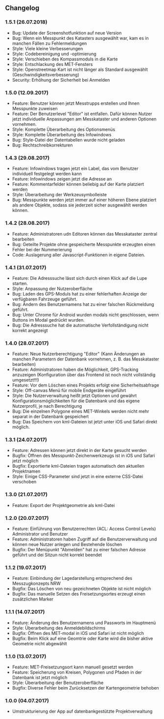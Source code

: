 ## Changelog

### 1.5.1 (26.07.2018)
* Bug: Update der Screenshotfunktion auf neue Version
* Bug: Wenn ein Messpunkt des Katasters ausgewählt war, kam es in manchen Fällen zu Fehlermeldungen
* Style: Viele kleine Verbesserungen
* Style: Codebereinigung und -optimierung
* Style: Verschieben des Kompassmoduls in die Karte
* Style: Entschlackung des MET-Fensters
* Style: Openstreetmap Kart ist nicht länger als Standard ausgewählt (Geschwindigkeitsverbesserung)
* Security: Erhöhung der Sicherheit bei Anmelden

### 1.5.0 (12.09.2017)
* Feature: Benutzer können jetzt Messtrupps erstellen und Ihnen Messpunkte zuweisen
* Feature: Der Benutzerlevel "Editor" ist entfallen. Dafür können Nutzer jetzt individuelle Anpassungen am Messkataster und anderen Optionen vornehmen.
* Style: Komplette Überarbeitung des Optionsmenüs
* Style: Komplette Überarbeitung des Infowindows
* Bug: Style-Datei der Datentabellen wurde nicht geladen
* Bug: Rechtschreibkorrekturen

### 1.4.3 (29.08.2017)
* Feature: Infowindows tragen jetzt ein Label, das vom Benutzer individuell festgelegt werden kann
* Feature: Infowindows zeigen jetzt die Adresse an
* Feature: Kommentarfelder können beliebig auf der Karte platziert werden
* Style: Überarbeitung der Werkzeusymbolleiste
* Bug: Messpunkte werden jetzt immer auf einer höheren Ebene platziert als andere Objekte, sodass sie jederzeit sicher ausgewählt werden können.

### 1.4.2 (28.08.2017)
* Feature: Administratoren udn Editoren können das Messkataster zentral bearbeiten 
* Bug: Geteilte Projekte ohne gespeicherte Messpunkte erzeugten einen Fehler bei der Nummerierung
* Code: Auslagerung aller Javascript-Funktionen in eigene Dateien.

### 1.4.1 (31.07.2017)
* Feature: Die Adresssuche lässt sich durch einen Klick auf die Lupe starten. 
* Style: Anpassung der Nutzeroberfläche
* Bug: Laden des GPS-Moduls hat zu einer fehlerhaften Anzeige der verfügbaren Fahrzeuge geführt.
* Bug: Ändern des Benutzernamens hat zu einer falschen Rückmeldung geführt.
* Bug: Unter Chrome für Android wurden modals nicht geschlossen, wenn Buttons im Modal gedrückt wurden.
* Bug: Die Adresssuche hat die automatische Verfollständigung nicht korrekt angezeigt

### 1.4.0 (28.07.2017)
* Feature: Neue Nutzerberechtigung "Editor" (Kann Änderungen an manchen Parametern der Datenbank vornehmen, z. B. das Messkataster bearbeiten)
* Feature: Administratoren haben die Möglichkeit, GPS-Tracking anzuzeigen (Konfiguration über das Frontend ist noch nicht vollständig umgesetzt!!!)
* Feature: Vor dem Löschen eines Projekts erfolgt eine Sicherheitsabfrage
* Style: Off-canvas Menü für mobile Endgeräte eingeführt
* Style: Die Nutzerverwaltung heißt jetzt Optionen und gewährt Konfigurationsmöglichkeiten für die Datenbank und das eigene Nutzerprofil, je nach Berechtigung
* Bug: Die einzelnen Polygone eines MET-Winkels werden nicht mehr separat in der Datenbank gespeichert
* Bug: Das Speichern von kml-Dateien ist jetzt unter iOS und Safari direkt möglich.


### 1.3.1 (24.07.2017)
* Feature: Adressen können jetzt direkt in der Karte gesucht werden
* Bugfix: Öffnen des Messpunkt-Zeichenwerkzeugs ist in iOS und Safari jetzt möglich
* Bugfix: Exportierte kml-Dateien tragen automatisch den aktuellen Projektnamen
* Style: Einige CSS-Parameter sind jetzt in eine externe CSS-Datei verschoben

### 1.3.0 (21.07.2017)
* Feature: Export der Projektgeometrie als kml-Datei

### 1.2.0 (20.07.2017)
* Feature: Einführung von Benutzerrechten (ACL: Access Control Levels) Administrator und Benutzer
* Feature: Administratoren haben Zugriff auf die Benutzerverwaltung und können neue Nutzer anlegen und Bestehende löschen
* Bugfix: Der Menüpunkt "Abmelden" hat zu einer falschen Adresse geführt und dei Sitzun nicht korrekt beendet

### 1.1.2 (19.07.2017)
* Feature: Einbindung der Lagedarstellung entsprechend des Messzugkonzepts NRW
* Bugfix: Das Löschen von neu gezeichneten Objekte ist nicht möglich
* Bugfix: Das manuelle Setzen des Freisetzungsortes erzeugt einen zusätzlichen Marker

### 1.1.1 (14.07.2017)
* Feature: Änderung des Benutzernamens und Passworts im Hauptmenü
* Style: Überarbeitung des Anmeldebildschirms
* Bugfix: Öffnen des MET-modal in iOS und Safari ist nicht möglich
* Bugfix: Beim Klick auf eine Geomtrie oder Karte wird die bisher aktive Geometrie nicht abgewählt

### 1.1.0 (13.07.2017)
* Feature: MET-Freisetzungsort kann manuell gesetzt werden
* Feature: Speicherung von Kreisen, Polygonen und Pfaden in der Datenbank ist jetzt möglich
* Style: Überarbeitung der Benutzeroberfläche
* Bugfix: Diverse Fehler beim Zurücksetzen der Kartengeometrie behoben

### 1.0.0 (04.07.2017)
* Umstrukturierung der App auf datenbankgestützte Projektverwaltung